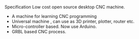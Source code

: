 Specification 
Low cost open source desktop CNC machine.
 - A machine for learning CNC programming
 - Universal machine , can use as 3D printer, plotter, router etc.
 - Micro-controller based. Now use Arduino.
 - GRBL based CNC process.  
